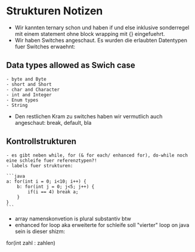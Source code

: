 # Strukturen Notizen

- Wir kannten ternary schon und haben if und else inklusive sonderregel mit einem statement ohne block wrapping mit {} eingefuehrt.
- Wir haben Switches angeschaut. Es wurden die erlaubten Datentypen fuer Switches erwaehnt:

## Data types allowed as Swich case

<!-- copilot made this list i should read up on it and see if i agree-->

    - byte and Byte
    - short and Short
    - char and Character
    - int and Integer
    - Enum types
    - String

- Den restlichen Kram zu switches haben wir vermutlich auch angeschaut: break, default, bla

## Kontrollstrukturen

    - es gibt neben while, for (& for each/ enhanced for), do-while noch eine schleife fuer referenztypen?!
    - labels fuer strukturen:

    ```java
    a: for(int i = 0; i<10; i++) {
        b: for(int j = 0; j<5; j++) {
            if(i == 4) break a;
        }
    }
    ```

- array namenskonvetion is plural substantiv btw
- enhanced for loop aka erweiterte for schleife soll "vierter" loop on java sein is dieser shizm:

for(int zahl : zahlen)
